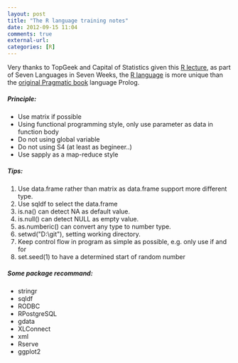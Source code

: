 ```yaml
---
layout: post
title: "The R language training notes"
date: 2012-09-15 11:04
comments: true
external-url:
categories: [R]
---
```

Very thanks to TopGeek and Capital of Statistics given this [R lecture](http://t.cn/zlPei2T), as part of Seven Languages in Seven Weeks, the [R language](http://w773.51qiangzuo.com/) is more unique than the [original Pragmatic book](http://pragprog.com/book/btlang/seven-languages-in-seven-weeks) language Prolog. <!--more-->

##### Principle:

* Use matrix if possible
* Using functional programming style, only use parameter as data in function body
* Do not using global variable
* Do not using S4 (at least as begineer..)
* Use sapply as a map-reduce style

##### Tips:

1. Use data.frame rather than matrix as data.frame support more different type.
2. Use sqldf to select the data.frame
3. is.na() can detect NA as default value.
4. is.null() can detect NULL as empty value.
5. as.numberic() can convert any type to number type.
6. setwd("D:\\git"), setting working directory.
7. Keep control flow in program as simple as possible, e.g. only use if and for
8. set.seed(1) to have a determined start of random number

##### Some package recommand:

* stringr
* sqldf
* RODBC
* RPostgreSQL
* gdata
* XLConnect
* xml
* Rserve
* ggplot2
